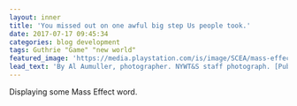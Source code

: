 ```yaml
---
layout: inner
title: 'You missed out on one awful big step Us people took.'
date: 2017-07-17 09:45:34
categories: blog development
tags: Guthrie "Game" "new world"
featured_image: 'https://media.playstation.com/is/image/SCEA/mass-effect-andromeda-art-01-ps4-us-21oct16?$MediaCarousel_Original$'
lead_text: 'By Al Aumuller, photographer. NYWT&S staff photograph. [Public domain], via Wikimedia Commons.'
---
```


Displaying some Mass Effect word.

